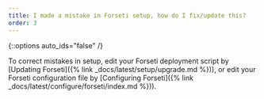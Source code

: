 ```yaml
---
title: I made a mistake in Forseti setup, how do I fix/update this?
order: 3
---
```

{::options auto_ids="false" /}

To correct mistakes in setup, edit your Forseti deployment script by
[Updating Forseti]({% link _docs/latest/setup/upgrade.md %})),
or edit your Forseti configuration file by
[Configuring Forseti]({% link _docs/latest/configure/forseti/index.md %})).
